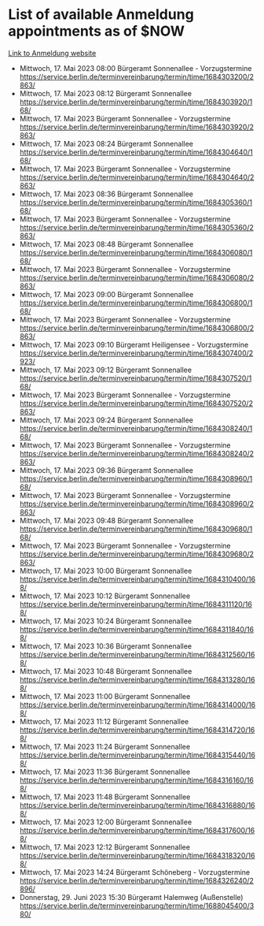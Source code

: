 # List of available Anmeldung appointments as of $NOW
[Link to Anmeldung website](https://service.berlin.de/terminvereinbarung/termin/tag.php?termin=1&anliegen[]=120686&dienstleisterlist=122210,122217,327316,122219,327312,122227,327314,122231,327346,122243,327348,122254,122252,329742,122260,329745,122262,329748,122271,327278,122273,327274,122277,327276,330436,122280,327294,122282,327290,122284,327292,122291,327270,122285,327266,122286,327264,122296,327268,150230,329760,122297,327286,122294,327284,122312,329763,122314,329775,122304,327330,122311,327334,122309,327332,317869,122281,327352,122279,329772,122283,122276,327324,122274,327326,122267,329766,122246,327318,122251,327320,122257,327322,122208,327298,122226,327300&herkunft=http%3A%2F%2Fservice.berlin.de%2Fdienstleistung%2F120686%2F)
- Mittwoch, 17. Mai 2023 08:00 Bürgeramt Sonnenallee - Vorzugstermine https://service.berlin.de/terminvereinbarung/termin/time/1684303200/2863/
- Mittwoch, 17. Mai 2023 08:12 Bürgeramt Sonnenallee https://service.berlin.de/terminvereinbarung/termin/time/1684303920/168/
- Mittwoch, 17. Mai 2023  Bürgeramt Sonnenallee - Vorzugstermine https://service.berlin.de/terminvereinbarung/termin/time/1684303920/2863/
- Mittwoch, 17. Mai 2023 08:24 Bürgeramt Sonnenallee https://service.berlin.de/terminvereinbarung/termin/time/1684304640/168/
- Mittwoch, 17. Mai 2023  Bürgeramt Sonnenallee - Vorzugstermine https://service.berlin.de/terminvereinbarung/termin/time/1684304640/2863/
- Mittwoch, 17. Mai 2023 08:36 Bürgeramt Sonnenallee https://service.berlin.de/terminvereinbarung/termin/time/1684305360/168/
- Mittwoch, 17. Mai 2023  Bürgeramt Sonnenallee - Vorzugstermine https://service.berlin.de/terminvereinbarung/termin/time/1684305360/2863/
- Mittwoch, 17. Mai 2023 08:48 Bürgeramt Sonnenallee https://service.berlin.de/terminvereinbarung/termin/time/1684306080/168/
- Mittwoch, 17. Mai 2023  Bürgeramt Sonnenallee - Vorzugstermine https://service.berlin.de/terminvereinbarung/termin/time/1684306080/2863/
- Mittwoch, 17. Mai 2023 09:00 Bürgeramt Sonnenallee https://service.berlin.de/terminvereinbarung/termin/time/1684306800/168/
- Mittwoch, 17. Mai 2023  Bürgeramt Sonnenallee - Vorzugstermine https://service.berlin.de/terminvereinbarung/termin/time/1684306800/2863/
- Mittwoch, 17. Mai 2023 09:10 Bürgeramt Heiligensee - Vorzugstermine https://service.berlin.de/terminvereinbarung/termin/time/1684307400/2923/
- Mittwoch, 17. Mai 2023 09:12 Bürgeramt Sonnenallee https://service.berlin.de/terminvereinbarung/termin/time/1684307520/168/
- Mittwoch, 17. Mai 2023  Bürgeramt Sonnenallee - Vorzugstermine https://service.berlin.de/terminvereinbarung/termin/time/1684307520/2863/
- Mittwoch, 17. Mai 2023 09:24 Bürgeramt Sonnenallee https://service.berlin.de/terminvereinbarung/termin/time/1684308240/168/
- Mittwoch, 17. Mai 2023  Bürgeramt Sonnenallee - Vorzugstermine https://service.berlin.de/terminvereinbarung/termin/time/1684308240/2863/
- Mittwoch, 17. Mai 2023 09:36 Bürgeramt Sonnenallee https://service.berlin.de/terminvereinbarung/termin/time/1684308960/168/
- Mittwoch, 17. Mai 2023  Bürgeramt Sonnenallee - Vorzugstermine https://service.berlin.de/terminvereinbarung/termin/time/1684308960/2863/
- Mittwoch, 17. Mai 2023 09:48 Bürgeramt Sonnenallee https://service.berlin.de/terminvereinbarung/termin/time/1684309680/168/
- Mittwoch, 17. Mai 2023  Bürgeramt Sonnenallee - Vorzugstermine https://service.berlin.de/terminvereinbarung/termin/time/1684309680/2863/
- Mittwoch, 17. Mai 2023 10:00 Bürgeramt Sonnenallee https://service.berlin.de/terminvereinbarung/termin/time/1684310400/168/
- Mittwoch, 17. Mai 2023 10:12 Bürgeramt Sonnenallee https://service.berlin.de/terminvereinbarung/termin/time/1684311120/168/
- Mittwoch, 17. Mai 2023 10:24 Bürgeramt Sonnenallee https://service.berlin.de/terminvereinbarung/termin/time/1684311840/168/
- Mittwoch, 17. Mai 2023 10:36 Bürgeramt Sonnenallee https://service.berlin.de/terminvereinbarung/termin/time/1684312560/168/
- Mittwoch, 17. Mai 2023 10:48 Bürgeramt Sonnenallee https://service.berlin.de/terminvereinbarung/termin/time/1684313280/168/
- Mittwoch, 17. Mai 2023 11:00 Bürgeramt Sonnenallee https://service.berlin.de/terminvereinbarung/termin/time/1684314000/168/
- Mittwoch, 17. Mai 2023 11:12 Bürgeramt Sonnenallee https://service.berlin.de/terminvereinbarung/termin/time/1684314720/168/
- Mittwoch, 17. Mai 2023 11:24 Bürgeramt Sonnenallee https://service.berlin.de/terminvereinbarung/termin/time/1684315440/168/
- Mittwoch, 17. Mai 2023 11:36 Bürgeramt Sonnenallee https://service.berlin.de/terminvereinbarung/termin/time/1684316160/168/
- Mittwoch, 17. Mai 2023 11:48 Bürgeramt Sonnenallee https://service.berlin.de/terminvereinbarung/termin/time/1684316880/168/
- Mittwoch, 17. Mai 2023 12:00 Bürgeramt Sonnenallee https://service.berlin.de/terminvereinbarung/termin/time/1684317600/168/
- Mittwoch, 17. Mai 2023 12:12 Bürgeramt Sonnenallee https://service.berlin.de/terminvereinbarung/termin/time/1684318320/168/
- Mittwoch, 17. Mai 2023 14:24 Bürgeramt Schöneberg - Vorzugstermine https://service.berlin.de/terminvereinbarung/termin/time/1684326240/2896/
- Donnerstag, 29. Juni 2023 15:30 Bürgeramt Halemweg (Außenstelle) https://service.berlin.de/terminvereinbarung/termin/time/1688045400/380/
